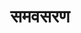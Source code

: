 ---
title: समवसरण
position: 12
type: chapter

parent:
  type: book

children:
  type: sutra
  count: 22

---
